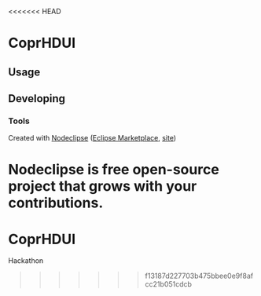 <<<<<<< HEAD


# CoprHDUI



## Usage



## Developing



### Tools

Created with [Nodeclipse](https://github.com/Nodeclipse/nodeclipse-1)
 ([Eclipse Marketplace](http://marketplace.eclipse.org/content/nodeclipse), [site](http://www.nodeclipse.org))   

Nodeclipse is free open-source project that grows with your contributions.
=======
# CoprHDUI
Hackathon
>>>>>>> f13187d227703b475bbee0e9f8afcc21b051cdcb
